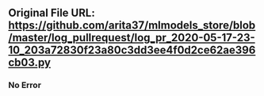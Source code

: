 ## Original File URL: https://github.com/arita37/mlmodels_store/blob/master/log_pullrequest/log_pr_2020-05-17-23-10_203a72830f23a80c3dd3ee4f0d2ce62ae396cb03.py<br />

### No Error